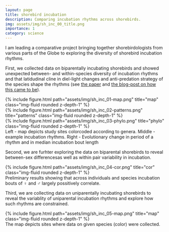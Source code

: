 ```yaml
---
layout: page
title: shorebird incubation
description: Comparing incubation rhythms across shorebirds.
img: assets/img/sh_inc_00_title.png
importance: 1
category: science
---
```


I am leading a comparative project bringing together shorebirdologists from various parts of the Globe to exploring the diversity of shorebird incubation rhythms.

First, we collected data on biparentally incubating shorebirds and showed unexpected between- and within-species diversity of incubation rhythms and that latidudinal cline in diel-light changes and anti-predation strategy of the species shape the rhythms (see <a href='http://rdcu.be/mUso'>the paper</a> and <a href='https://ecoevocommunity.nature.com/posts/13472-bringing-chronobiology-into-the-wild'>the blog-post on how this came to be</a>). 

<div class="row">
    <div class="col-sm mt-3 mt-md-0">
        {% include figure.html path="assets/img/sh_inc_01-map.png" title="map" class="img-fluid rounded z-depth-1" %}
    </div>
    <div class="col-sm-4 mt-3 mt-md-0">
        {% include figure.html path="assets/img/sh_inc_02-patterns.png" title="patterns" class="img-fluid rounded z-depth-1" %}
    </div>
    <div class="col-sm-3 mt-3 mt-md-0">
        {% include figure.html path="assets/img/sh_inc_03-phylo.png" title="phylo" class="img-fluid rounded z-depth-1" %}
    </div>
</div>
<div class="caption">
    Left - map depicts study sites colorcoded according to genera.  Middle - example incubation rhythms. Right - Evolutionary change in period of a rhythm and in median incubation bout length 
</div>

Second, we are furhter exploring the data on biparental shorebirds to reveal between-sex differencesas well as within pair variability in incubation. 

<div class="row">
    <div class="col-sm mt-3 mt-md-0">
        {% include figure.html path="assets/img/sh_inc_04-cor.png" title="cor" class="img-fluid rounded z-depth-1" %}
    </div>
</div>
<div class="caption">
    Preliminary results showing that across individuals and species incubation bouts of ♀️ and ♂️ largely possitively correlate.
</div>


Third, we are collecting data on uniparentally incubating shorebirds to reveal the variablity of uniparental incubation rhythms and explore how such rhythms are constrained.
<div class="row">
    <div class="col-sm mt-3 mt-md-0">
        {% include figure.html path="assets/img/sh_inc_05-map.png" title="map" class="img-fluid rounded z-depth-1" %}
    </div>
</div>
<div class="caption">
    The map depicts sites where data on given species (color) were collected.
</div>